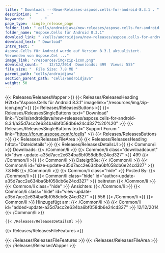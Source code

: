 ```yaml
---
title: " Downloads ---Neue-Releases-aspose.cells-for-android-8.3.1 . "
description:  "    . " 
keywords:  "    . " 
page_type:  single_release_page
folder_link: " cells/androidjava/new-releases/aspose.cells-for-android-8.3.1/"
folder_name: "Aspose.Cells für Android 8.3.1"
download_link: " /cells/androidjava/new-releases/aspose.cells-for-android-8.3.1/a35d7acc2e634ba6bf058db6e24cd327"
download_text: " Download"
Intro_text: " 
Aspose.Cells für Android wurde auf Version 8.3.1 aktualisiert.
Verwenden von Aspose.Cel ..."
image_link: "/resources/img/zip-icon.png"
download_count: "   12/12/2014  Downloads: 499  Views: 555"
file_size: "  File Size: 7.8 MB "
parent_path: "cells/androidjava"
section_parent_path: "cells/androidjava"
weight: 50
---
```


{{< Releases/ReleasesWapper >}}
  {{< Releases/ReleasesHeading H2txt="Aspose.Cells für Android 8.3.1" imagelink="/resources/img/zip-icon.png">}}
  {{< Releases/ReleasesButtons >}}
    {{< Releases/ReleasesSingleButtons text=" Download" link="/cells/androidjava/new-releases/aspose.cells-for-android-8.3.1/a35d7acc2e634ba6bf058db6e24cd327%20%20" >}}
    {{< Releases/ReleasesSingleButtons text=" Support Forum " link="https://forum.aspose.com/c/cells" >}}
  {{< Releases/ReleasesButtons >}}
  {{< Releases/ReleasesFileArea >}}
    {{< Releases/ReleasesHeading h4txt="Dateidetails">}}
    {{< Releases/ReleasesDetailsUl >}}
            {{< Common/li >}} Downloads: {{< /Common/li >}}
      {{< Common/li class="downloadcount" id="dwn-update-a35d7acc2e634ba6bf058db6e24cd327" >}} 499 {{< /Common/li >}}
      {{< Common/li >}} Dateigröße: {{< /Common/li >}}
      {{< Common/li id="size-update-a35d7acc2e634ba6bf058db6e24cd327" >}} 7.8 MB {{< /Common/li >}} 
      {{< Common/li  class="hide" >}} Posted By: {{< /Common/li >}} 
      {{< Common/li class="hide" id="author-update-a35d7acc2e634ba6bf058db6e24cd327" >}} beitreten {{< /Common/li >}}
      {{< Common/li class="hide" >}} Ansichten: {{< /Common/li >}}
      {{< Common/li class="hide" id="view-update-a35d7acc2e634ba6bf058db6e24cd327" >}} 556 {{< /Common/li >}}
      {{< Common/li >}} Hinzugefügt am: {{< /Common/li >}}
      {{< Common/li id="added-update-a35d7acc2e634ba6bf058db6e24cd327" >}} 12/12/2014 {{< /Common/li >}} 

    {{< /Releases/ReleasesDetailsUl >}}

  {{< Releases/ReleasesFileFeatures >}}
      
  {{< /Releases/ReleasesFileFeatures >}}
 {{< /Releases/ReleasesFileArea >}}
{{< /Releases/ReleasesWapper >}}



